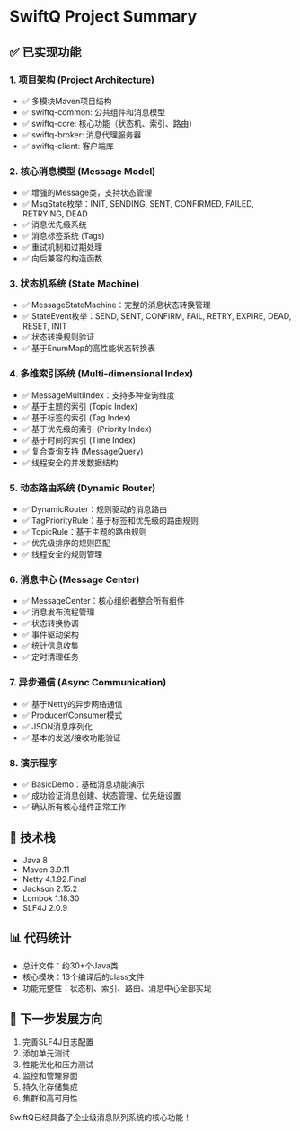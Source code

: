 # SwiftQ Project Summary

## ✅ 已实现功能

### 1. 项目架构 (Project Architecture)
- ✅ 多模块Maven项目结构
- ✅ swiftq-common: 公共组件和消息模型
- ✅ swiftq-core: 核心功能（状态机、索引、路由）
- ✅ swiftq-broker: 消息代理服务器
- ✅ swiftq-client: 客户端库

### 2. 核心消息模型 (Message Model)
- ✅ 增强的Message类，支持状态管理
- ✅ MsgState枚举：INIT, SENDING, SENT, CONFIRMED, FAILED, RETRYING, DEAD
- ✅ 消息优先级系统
- ✅ 消息标签系统 (Tags)
- ✅ 重试机制和过期处理
- ✅ 向后兼容的构造函数

### 3. 状态机系统 (State Machine)
- ✅ MessageStateMachine：完整的消息状态转换管理
- ✅ StateEvent枚举：SEND, SENT, CONFIRM, FAIL, RETRY, EXPIRE, DEAD, RESET, INIT
- ✅ 状态转换规则验证
- ✅ 基于EnumMap的高性能状态转换表

### 4. 多维索引系统 (Multi-dimensional Index)
- ✅ MessageMultiIndex：支持多种查询维度
- ✅ 基于主题的索引 (Topic Index)
- ✅ 基于标签的索引 (Tag Index)  
- ✅ 基于优先级的索引 (Priority Index)
- ✅ 基于时间的索引 (Time Index)
- ✅ 复合查询支持 (MessageQuery)
- ✅ 线程安全的并发数据结构

### 5. 动态路由系统 (Dynamic Router)
- ✅ DynamicRouter：规则驱动的消息路由
- ✅ TagPriorityRule：基于标签和优先级的路由规则
- ✅ TopicRule：基于主题的路由规则
- ✅ 优先级排序的规则匹配
- ✅ 线程安全的规则管理

### 6. 消息中心 (Message Center)
- ✅ MessageCenter：核心组织者整合所有组件
- ✅ 消息发布流程管理
- ✅ 状态转换协调
- ✅ 事件驱动架构
- ✅ 统计信息收集
- ✅ 定时清理任务

### 7. 异步通信 (Async Communication)
- ✅ 基于Netty的异步网络通信
- ✅ Producer/Consumer模式
- ✅ JSON消息序列化
- ✅ 基本的发送/接收功能验证

### 8. 演示程序
- ✅ BasicDemo：基础消息功能演示
- ✅ 成功验证消息创建、状态管理、优先级设置
- ✅ 确认所有核心组件正常工作

## 🔧 技术栈
- Java 8
- Maven 3.9.11
- Netty 4.1.92.Final
- Jackson 2.15.2
- Lombok 1.18.30
- SLF4J 2.0.9

## 📊 代码统计
- 总计文件：约30+个Java类
- 核心模块：13个编译后的class文件
- 功能完整性：状态机、索引、路由、消息中心全部实现

## 🎯 下一步发展方向
1. 完善SLF4J日志配置
2. 添加单元测试
3. 性能优化和压力测试
4. 监控和管理界面
5. 持久化存储集成
6. 集群和高可用性

SwiftQ已经具备了企业级消息队列系统的核心功能！
